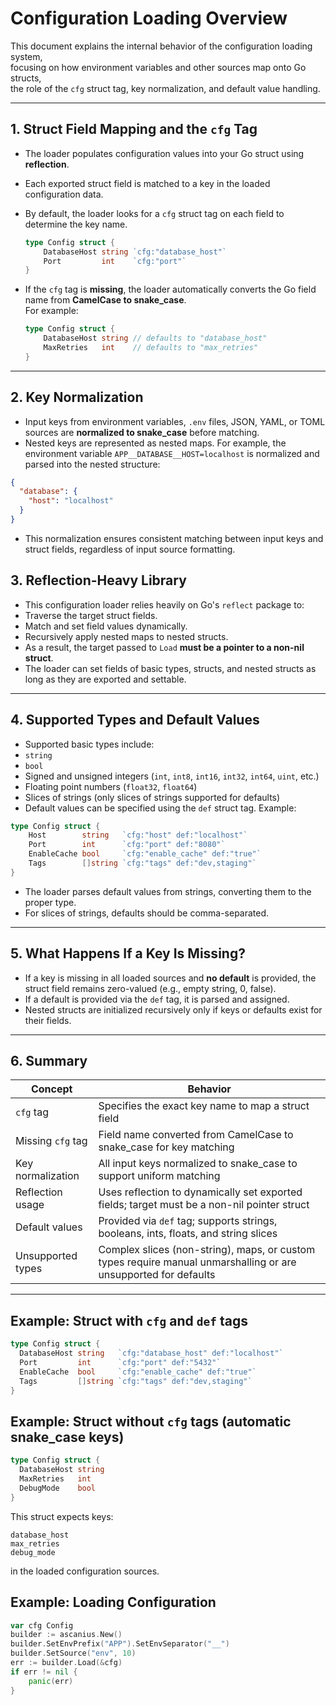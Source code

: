# Configuration Loading Overview

This document explains the internal behavior of the configuration loading system,  
focusing on how environment variables and other sources map onto Go structs,  
the role of the `cfg` struct tag, key normalization, and default value handling.

---

## 1. Struct Field Mapping and the `cfg` Tag

- The loader populates configuration values into your Go struct using **reflection**.
- Each exported struct field is matched to a key in the loaded configuration data.
- By default, the loader looks for a `cfg` struct tag on each field to determine the key name.
  
  ```go
  type Config struct {
      DatabaseHost string `cfg:"database_host"`
      Port         int    `cfg:"port"`
  }
  ```
  
- If the `cfg` tag is **missing**, the loader automatically converts the Go field name from **CamelCase to snake_case**.  
  For example:
  
  ```go
  type Config struct {
      DatabaseHost string // defaults to "database_host"
      MaxRetries   int    // defaults to "max_retries"
  }
  ```

---

## 2. Key Normalization

- Input keys from environment variables, `.env` files, JSON, YAML, or TOML sources are **normalized to snake_case** before matching.
- Nested keys are represented as nested maps.
For example, the environment variable `APP__DATABASE__HOST=localhost` is normalized and parsed into the nested structure:
```json
{
  "database": {
    "host": "localhost"
  }
}
```
- This normalization ensures consistent matching between input keys and struct fields, regardless of input source formatting.
## 3. Reflection-Heavy Library

- This configuration loader relies heavily on Go's `reflect` package to:
- Traverse the target struct fields.
- Match and set field values dynamically.
- Recursively apply nested maps to nested structs.
- As a result, the target passed to `Load` **must be a pointer to a non-nil struct**.
- The loader can set fields of basic types, structs, and nested structs as long as they are exported and settable.

---

## 4. Supported Types and Default Values

- Supported basic types include:
- `string`
- `bool`
- Signed and unsigned integers (`int`, `int8`, `int16`, `int32`, `int64`, `uint`, etc.)
- Floating point numbers (`float32`, `float64`)
- Slices of strings (only slices of strings supported for defaults)
- Default values can be specified using the `def` struct tag. Example:

```go
type Config struct {
    Host        string   `cfg:"host" def:"localhost"`
    Port        int      `cfg:"port" def:"8080"`
    EnableCache bool     `cfg:"enable_cache" def:"true"`
    Tags        []string `cfg:"tags" def:"dev,staging"`
}
```

- The loader parses default values from strings, converting them to the proper type.
- For slices of strings, defaults should be comma-separated.

---

## 5. What Happens If a Key Is Missing?

- If a key is missing in all loaded sources and **no default** is provided, the struct field remains zero-valued (e.g., empty string, 0, false).
- If a default is provided via the `def` tag, it is parsed and assigned.
- Nested structs are initialized recursively only if keys or defaults exist for their fields.

---

## 6. Summary

| Concept             | Behavior                                                                                   |
|---------------------|--------------------------------------------------------------------------------------------|
| `cfg` tag           | Specifies the exact key name to map a struct field                                         |
| Missing `cfg` tag   | Field name converted from CamelCase to snake_case for key matching                         |
| Key normalization   | All input keys normalized to snake_case to support uniform matching                        |
| Reflection usage    | Uses reflection to dynamically set exported fields; target must be a non-nil pointer struct |
| Default values      | Provided via `def` tag; supports strings, booleans, ints, floats, and string slices        |
| Unsupported types   | Complex slices (non-string), maps, or custom types require manual unmarshalling or are unsupported for defaults |

---

## Example: Struct with `cfg` and `def` tags

```go
type Config struct {
  DatabaseHost string   `cfg:"database_host" def:"localhost"`
  Port         int      `cfg:"port" def:"5432"`
  EnableCache  bool     `cfg:"enable_cache" def:"true"`
  Tags         []string `cfg:"tags" def:"dev,staging"`
}
```

## Example: Struct without `cfg` tags (automatic snake_case keys)

```go
type Config struct {
  DatabaseHost string
  MaxRetries   int
  DebugMode    bool
}
```

This struct expects keys:
```
database_host
max_retries
debug_mode
```

in the loaded configuration sources.

## Example: Loading Configuration

```go
var cfg Config
builder := ascanius.New()
builder.SetEnvPrefix("APP").SetEnvSeparator("__")
builder.SetSource("env", 10)
err := builder.Load(&cfg)
if err != nil {
    panic(err)
}
```
